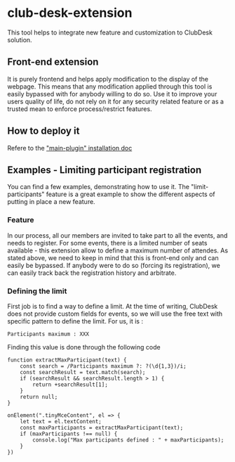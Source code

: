 # club-desk-extension

This tool helps to integrate new feature and customization to ClubDesk solution.

## Front-end extension
It is purely frontend and helps apply modification to the display of the webpage. This means that any modification applied through this tool is easily bypassed with for anybody willing to do so. Use it to improve your users quality of life, do not rely on it for any security related feature or as a trusted mean to enforce process/restrict features.

## How to deploy it
Refere to the ["main-plugin" installation doc](/main-plugin/main.js)

## Examples - Limiting participant registration
You can find a few examples, demonstrating how to use it. The "limit-participants" feature is a great example to show the different aspects of putting in place a new feature.
### Feature
In our process, all our members are invited to take part to all the events, and needs to register. For some events, there is a limited number of seats available - this extension allow to define a maximum number of attendes.
As stated above, we need to keep in mind that this is front-end only and can easily be bypassed. If anybody were to do so (forcing its registration), we can easily track back the registration history and arbitrate.
### Defining the limit
First job is to find a way to define a limit. At the time of writing, ClubDesk does not provide custom fields for events, so we will use the free text with specific pattern to define the limit. For us, it is :
```
Participants maximum : XXX
```
Finding this value is done through the following code
```
function extractMaxParticipant(text) {
    const search = /Participants maximum ?: ?(\d{1,3})/i;
    const searchResult = text.match(search);
    if (searchResult && searchResult.length > 1) {
        return +searchResult[1];
    }
    return null;
}

onElement(".tinyMceContent", el => {
    let text = el.textContent;
    const maxParticipants = extractMaxParticipant(text);
    if (maxParticipants !== null) {
        console.log("Max participants defined : " + maxParticipants);
    }
})
```
